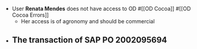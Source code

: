 - User **Renata Mendes** does not have access to OD #[[OD Cocoa]] #[[OD Cocoa Errors]]
	- Her access is of agronomy and should be commercial
- The transaction of SAP PO 2002095694
	-